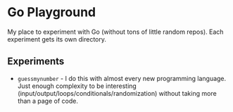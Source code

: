 Go Playground
=============

My place to experiment with Go (without tons of little random repos).
Each experiment gets its own directory.


Experiments
-----------

* ``guessmynumber`` - I do this with almost every new programming language.
  Just enough complexity to be interesting
  (input/output/loops/conditionals/randomization) without taking more than
  a page of code.
